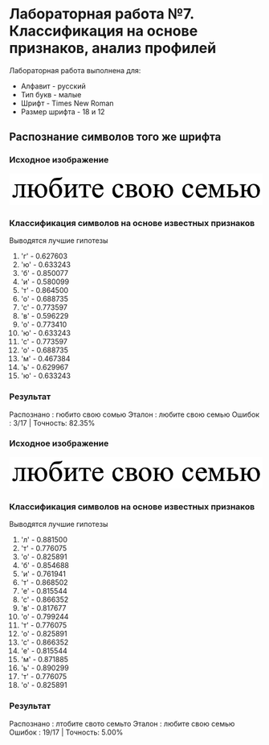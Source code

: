 # Лабораторная работа №7. Классификация на основе признаков, анализ профилей

Лабораторная работа выполнена для:

- Алфавит - русский
- Тип букв - малые
- Шрифт - Times New Roman 
- Размер шрифта - 18 и 12

## Распознание символов того же шрифта

### Исходное изображение

![phrase](../pictures_src/phrase2.bmp)

### Классификация символов на основе известных признаков

Выводятся лучшие гипотезы

1. 'г' - 0.627603
2. 'ю' - 0.633243
3. 'б' - 0.850077
4. 'и' - 0.580099
5. 'т' - 0.864500
6. 'о' - 0.688735
7. 'с' - 0.773597
8. 'в' - 0.596229
9. 'о' - 0.773410
10. 'ю' - 0.633243
11. 'с' - 0.773597
12. 'о' - 0.688735
13. 'м' - 0.467384
14. 'ь' - 0.629967
15. 'ю' - 0.633243

### Результат


Распознано : гюбито свою сомью
Эталон     : любите свою семью
Ошибок     : 3/17  |  Точность: 82.35%

### Исходное изображение

![phrase](../pictures_src/phrase2.bmp)

### Классификация символов на основе известных признаков

Выводятся лучшие гипотезы

1. 'л' - 0.881500
2. 'т' - 0.776075
3. 'о' - 0.825891
4. 'б' - 0.854688
5. 'и' - 0.761941
6. 'т' - 0.868502
7. 'е' - 0.815544
8. 'с' - 0.866352
9. 'в' - 0.817677
10. 'о' - 0.799244
11. 'т' - 0.776075
12. 'о' - 0.825891
13. 'с' - 0.866352
14. 'е' - 0.815544
15. 'м' - 0.871885
16. 'ь' - 0.890299
17. 'т' - 0.776075
18. 'о' - 0.825891


### Результат


Распознано : лтобите свото семьто
Эталон     : любите свою семью
Ошибок     : 19/17  |  Точность: 5.00%
